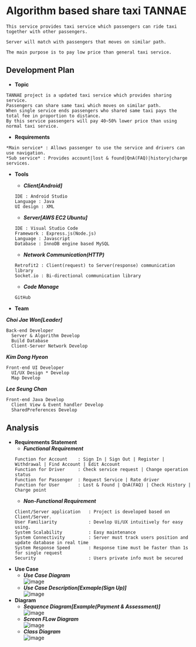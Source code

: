 # Algorithm based share taxi TANNAE
```
This service provides taxi service which passengers can ride taxi together with other passengers.

Server will match with passengers that moves on similar path.

The main purpose is to pay low price than general taxi service.
```

## Development Plan
* **Topic**   
```
TANNAE project is a updated taxi service which provides sharing service.  
Passengers can share same taxi which moves on similar path.   
When single service ends passengers who shared same taxi pays the total fee in proportion to distance.  
By this service passengers will pay 40~50% lower price than using normal taxi service.  
```

* **Requirements**    
```
*Main service* : Allows passenger to use the service and drivers can use navigation.  
*Sub service* : Provides account|lost & found|QnA(FAQ)|history|charge services.   
```

* **Tools**  
  - ***Client[Android]***   
  ```
  IDE : Android Studio    
  Language : Java   
  UI design : XML     
  ```
  - ***Server[AWS EC2 Ubuntu]***  
  ``` 
  IDE : Visual Studio Code    
  Framework : Express.js(Node.js)   
  Language : Javascript
  Database : InnoDB engine based MySQL
  ```
  - ***Network Communication(HTTP)***   
  ```
  Retrofit2 : Client(request) to Server(response) communication library    
  Socket.io : Bi-directional communication library    
  ```
  - ***Code Manage***   
  ```
  GitHub 
  ```
  
* **Team**  

***Choi Jae Won[Leader]***  
```
Back-end Developer  
  Server & Algorithm Develop
  Build Database 
  Client-Server Network Develop
```
***Kim Dong Hyeon***  
```
Front-end UI Developer
  UI/UX Design * Develop
  Map Develop
```  
***Lee Seung Chan***  
```
Front-end Java Develop
  Client View & Event handler Develop
  SharedPreferences Develop
```

## Analysis 

* **Requirements Statement**
  - ***Functional Requirement***  
  ```
  Function for Account    : Sign In | Sign Out | Register | Withdrawal | Find Account | Edit Account
  Function for Driver     : Check service request | Change operation status
  Function for Passenger  : Request Service | Rate driver
  Function for User       : Lost & Found | QnA(FAQ) | Check History | Charge point
  ```
  - ***Non-Functional Requirement***
  ```
  Client/Server application   : Project is developed based on Client/Server.
  User Familiarity            : Develop Ui/UX intuitively for easy using.
  System Scalability          : Easy maintenance
  System Connectivity         : Server must track users position and update database in real time
  System Response Speed       : Response time must be faster than 1s for single request
  Security                    : Users private info must be secured
  ```
* **Use Case**  
  - ***Use Case Diagram***    
  ![image](https://user-images.githubusercontent.com/87649850/172292202-1ee5b828-4e94-408d-af57-15467c80557c.png)   
  - ***Use Case Description[Exmaple(Sign Up)]***    
  ![image](https://user-images.githubusercontent.com/87649850/172292321-3cf285f1-13a2-42bb-8e23-345bd031b2d6.png)   
* **Diagram**  
  - ***Sequence Diagram[Example(Payment & Assessment)]***   
  ![image](https://user-images.githubusercontent.com/87649850/172292606-bdbeb8cb-8b1e-4118-afeb-cd67300a9bfb.png)   
  - ***Screen FLow Diagram***   
  ![image](https://user-images.githubusercontent.com/87649850/172292634-80fb4887-c3df-44ab-9e75-caf781c32c18.png)   
  - ***Class Diagram***   
  ![image](https://user-images.githubusercontent.com/87649850/172292660-6c32670f-a6f7-4f39-aa6b-cd23fac7f2ab.png)   
  
  
